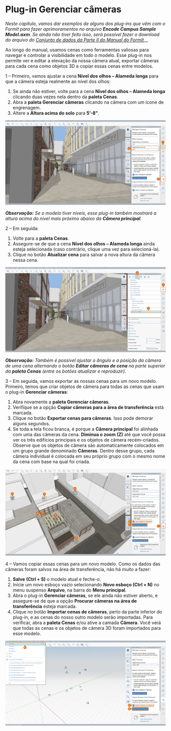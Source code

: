 # Plug-in Gerenciar câmeras

_Neste capítulo, vamos dar exemplos de alguns dos plug-ins que vêm com o FormIt para fazer aprimoramentos no arquivo_ _**Encode Campus Sample Model.axm**. Se ainda não tiver feito isso, será possível fazer o download do arquivo do_ [_Conjunto de dados da Parte II do Manual do FormIt_](https://formit-help.s3.amazonaws.com/FormIt+Primer+Part+2+Datasets.zip)__

Ao longo do manual, usamos cenas como ferramentas valiosas para navegar e controlar a visibilidade em todo o modelo. Esse plug-in nos permite ver e editar a elevação da nossa câmera atual, exportar câmeras para cada cena como objetos 3D e copiar essas cenas entre modelos.

1 – Primeiro, vamos ajustar a cena **Nível dos olhos – Alameda longa** para que a câmera esteja realmente ao nível dos olhos:

1. Se ainda não estiver, volte para a cena **Nível dos olhos – Alameda longa** clicando duas vezes nela dentro da **paleta Cenas**.
2. Abra a **paleta Gerenciar câmeras** clicando na câmera com um ícone de engrenagem.
3. Altere a **Altura acima do solo** para **5’-8"**.

![](<../../.gitbook/assets/6 (6) (1).png>)

_**Observação:**_ _Se o modelo tiver níveis, esse plug-in também mostrará a altura acima do nível mais próximo abaixo da_ _**Câmera principal**._

2 – Em seguida:

1. Volte para a **paleta Cenas**.
2. Assegure-se de que a cena **Nível dos olhos – Alameda longa** ainda esteja selecionada (caso contrário, clique uma vez para selecioná-la).
3. Clique no botão **Atualizar cena** para salvar a nova altura da câmera nessa cena.

![](<../../.gitbook/assets/7 (1) (1).png>)

_**Observação:**_ _Também é possível ajustar o ângulo e a posição da câmera de uma cena alternando o botão_ _**Editar câmeras de cena**_ _na parte superior da_ _**paleta Cenas**_ _(entre os botões atualizar e reproduzir)._

3 – Em seguida, vamos exportar as nossas cenas para um novo modelo. Primeiro, temos que criar objetos de câmera para todas as cenas que usam o plug-in **Gerenciar câmeras**:

1. Abra novamente a **paleta Gerenciar câmeras**.
2. Verifique se a opção **Copiar câmeras para a área de transferência** está marcada.
3. Clique no botão **Exportar cenas para câmeras**. Isso pode demorar alguns segundos.
4. Se toda a tela ficou branca, é porque a **Câmera principal** foi alinhada com uma das câmeras da cena. **Diminua o zoom (Z)** até que você possa ver os três edifícios principais e os objetos de câmera recém-criados. Observe que os objetos de câmera são automaticamente colocados em um grupo grande denominado **Câmeras**. Dentro desse grupo, cada câmera individual é colocada em seu próprio grupo com o mesmo nome da cena com base na qual foi criada.

![](<../../.gitbook/assets/8 (7) (1).png>)

4 – Vamos copiar essas cenas para um novo modelo. Como os dados das câmeras foram salvos na área de transferência, não há muito a fazer:

1. **Salve** **(Ctrl + S)** o modelo atual e feche-o.
2. Inicie um novo esboço vazio selecionando **Novo esboço (Ctrl + N)** no menu suspenso **Arquivo**, na barra do **Menu principal**.
3. Abra o plug-in **Gerenciar câmeras**, se ele ainda não estiver aberto, e assegure-se de que a opção **Procurar câmeras na área de transferência** esteja marcada.
4. Clique no botão **Importar cenas de câmeras**, perto da parte inferior do plug-in, e as cenas do nosso outro modelo serão importadas. Para verificar, abra a **paleta Cenas** e/ou ative a camada **Câmera**. Você verá que todas as cenas e os objetos de câmera 3D foram importados para esse modelo.

![](<../../.gitbook/assets/9 (7) (1).png>)
